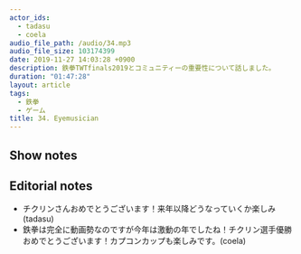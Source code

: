 ```yaml
---
actor_ids:
  - tadasu
  - coela
audio_file_path: /audio/34.mp3
audio_file_size: 103174399
date: 2019-11-27 14:03:28 +0900
description: 鉄拳TWTfinals2019とコミュニティーの重要性について話しました。
duration: "01:47:28"
layout: article
tags: 
  - 鉄拳
  - ゲーム
title: 34. Eyemusician
---
```


## Show notes

## Editorial notes
- チクリンさんおめでとうございます！来年以降どうなっていくか楽しみ (tadasu)
- 鉄拳は完全に動画勢なのですが今年は激動の年でしたね！チクリン選手優勝おめでとうございます！カプコンカップも楽しみです。(coela)
